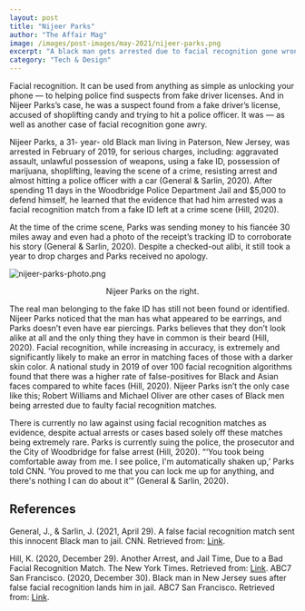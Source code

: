 ```yaml
---
layout: post
title: "Nijeer Parks"
author: "The Affair Mag"
image: /images/post-images/may-2021/nijeer-parks.png
excerpt: "A black man gets arrested due to facial recognition gone wrong, leading to his arrest for crimes he did not commit."
category: "Tech & Design"
---
```


Facial recognition. It can be used from anything as simple as unlocking your phone — to helping police find suspects from fake driver licenses. And in Nijeer Parks’s case, he was a suspect found from a fake driver’s license, accused of shoplifting candy and trying to hit a police officer. It was  — as well as another case of facial recognition gone awry. 

Nijeer Parks, a 31- year- old Black man living in Paterson, New Jersey, was arrested in February of 2019, for serious charges, including: aggravated assault, unlawful possession of weapons, using a fake ID, possession of marijuana, shoplifting, leaving the scene of a crime, resisting arrest and almost hitting a police officer with a car (General & Sarlin, 2020). After spending 11 days in the Woodbridge Police Department Jail and $5,000 to defend himself, he learned that the evidence that had him arrested was a facial recognition match from a fake ID left at a crime scene (Hill, 2020).

At the time of the crime scene, Parks was sending money to his fiancée 30 miles away and even had a photo of the receipt’s tracking ID to corroborate his story (General & Sarlin, 2020). Despite a checked-out alibi, it still took a year to drop charges and Parks received no apology. 

![nijeer-parks-photo.png]({{base.url}}/images/post-images/may-2021/nijeer-parks-photo.png)
<center><p>Nijeer Parks on the right.</p></center>

The real man belonging to the fake ID has still not been found or identified. Nijeer Parks noticed that the man has what appeared to be earrings, and Parks doesn’t even have ear piercings. Parks believes that they don’t look alike at all and the only thing they have in common is their beard (Hill, 2020). Facial recognition, while increasing in accuracy, is extremely and significantly likely to make an error in matching faces of those with a darker skin color. A national study in 2019 of over 100 facial recognition algorithms found that there was a higher rate of false-positives for Black and Asian faces compared to white faces (Hill, 2020). Nijeer Parks isn’t the only case like this; Robert Williams and Michael Oliver are other cases of Black men being arrested due to faulty facial recognition matches. 

There is currently no law against using facial recognition matches as evidence, despite actual arrests or cases based solely off these matches being extremely rare. Parks is currently suing the police, the prosecutor and the City of Woodbridge for false arrest (Hill, 2020). “‘You took being comfortable away from me. I see police, I'm automatically shaken up,’ Parks told CNN. ‘You proved to me that you can lock me up for anything, and there's nothing I can do about it’” (General & Sarlin, 2020). 

## References 
General, J., & Sarlin, J. (2021, April 29). A false facial recognition match sent this innocent Black man to jail. CNN. Retrieved from: [Link](https://www.cnn.com/2021/04/29/tech/nijeer-parks-facial-recognition-police-arrest/index.html). 

Hill, K. (2020, December 29). Another Arrest, and Jail Time, Due to a Bad Facial Recognition Match. The New York Times. Retrieved from: [Link](https://www.nytimes.com/2020/12/29/technology/facial-recognition-misidentify-jail.html). 
ABC7 San Francisco. (2020, December 30). Black man in New Jersey sues after false facial recognition lands him in jail. ABC7 San Francisco. Retrieved from: [Link](https://abc7news.com/criminal-facial-recognition-racial-bias-in-technology-man-falsely-arrested-nijeer-parks/9197215/). 


